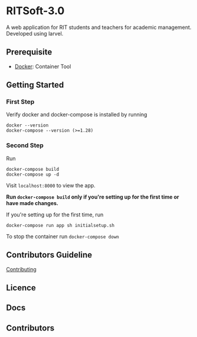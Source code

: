# RITSoft-3.0

A web application for RIT students and teachers for academic management. Developed using larvel.

## Prerequisite

- [Docker](https://www.docker.com/): Container Tool

## Getting Started

### First Step

Verify docker and docker-compose is installed by running
```
docker --version
docker-compose --version (>=1.28)
```

### Second Step
Run
```
docker-compose build
docker-compose up -d
```
Visit `localhost:8000` to view the app.

**Run `docker-compose build` only if you're setting up for the first time or have made changes.**

If you're setting up for the first time, run
```
docker-compose run app sh initialsetup.sh
```

To stop the container run `docker-compose down`


## Contributors Guideline

[Contributing](Contributing.MD)

## Licence

## Docs

## Contributors
